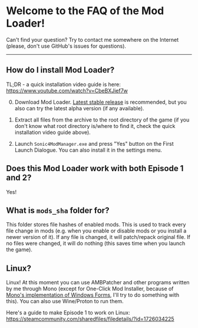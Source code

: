 # Welcome to the FAQ of the Mod Loader!

Can't find your question? Try to contact me somewhere on the Internet (please, don't use GitHub's issues for questions).

----------------------------

## How do I install Mod Loader?

TL;DR - a quick installation video guide is here: https://www.youtube.com/watch?v=CbeBXJief7w

0. Download Mod Loader. [Latest stable release](https://github.com/OSA413/Sonic4_ModLoader/releases/latest) is recommended, but you also can try the latest alpha version (if any available).

1. Extract all files from the archive to the root directory of the game (if you don't know what root directory is/where to find it, check the quick installation video guide above).

2. Launch `Sonic4ModManager.exe` and press "Yes" button on the First Launch Dialogue. You can also install it in the settings menu.

## Does this Mod Loader work with both Episode 1 and 2?

Yes!

## What is `mods_sha` folder for?

This folder stores file hashes of enabled mods. This is used to track every file change in mods (e.g. when you enable or disable mods or you install a newer version of it). If any file is changed, it will patch/repack original file. If no files were changed, it will do nothing (this saves time when you launch the game).

## Linux?

Linux! At this moment you can use AMBPatcher and other programs written by me through Mono (except for One-Click Mod Installer, because of [Mono's implementation of Windows Forms](https://www.mono-project.com/docs/faq/winforms/#my-multithreaded-application-crashes-or-locks-up), I'll try to do something with this). You can also use Wine/Proton to run them.

Here's a guide to make Episode 1 to work on Linux: https://steamcommunity.com/sharedfiles/filedetails/?id=1726034225
